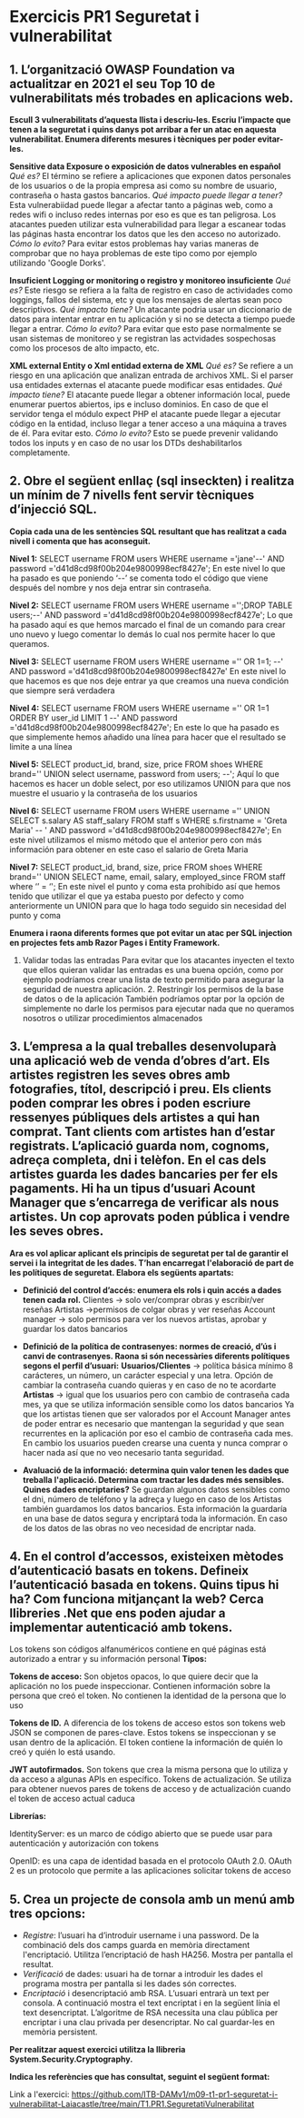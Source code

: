 # Exercicis PR1 Seguretat i vulnerabilitat

## 1. L’organització OWASP Foundation va actualitzar en 2021 el seu Top 10 de vulnerabilitats més trobades en aplicacions web.

__Escull 3 vulnerabilitats d’aquesta llista i descriu-les. Escriu l’impacte que tenen a la seguretat i quins danys pot arribar a fer un atac en aquesta vulnerabilitat. Enumera diferents mesures i tècniques per poder evitar-les.__

**Sensitive data Exposure o exposición de datos vulnerables en español**
*Qué es?*
    El término se refiere a aplicaciones que exponen datos personales de los usuarios o de la propia empresa asi como su nombre de usuario, contraseña o hasta gastos bancarios.
*Qué impacto puede llegar a tener?*
    Esta vulnerabiidad puede llegar a afectar tanto a páginas web, como a redes wifi o incluso redes internas por eso es que es tan peligrosa.
    Los atacantes pueden utilizar esta vulnerabilidad para llegar a escanear todas las páginas hasta encontrar los datos que les den acceso no autorizado. 
*Cómo lo evito?*
    Para evitar estos problemas hay varias maneras de comprobar que no haya problemas de este tipo como por ejemplo utilizando 'Google Dorks'.

**Insuficient Logging or monitoring o registro y monitoreo insuficiente**
*Qué es?*
    Este riesgo se refiera a la falta de registro en caso de actividades como loggings, fallos del sistema, etc y que los mensajes de alertas sean poco descriptivos.
*Qué impacto tiene?*
    Un atacante podria usar un diccionario de datos para intentar entrar en tu aplicación y si no se detecta a tiempo puede llegar a entrar. 
*Cómo lo evito?*
    Para evitar que esto pase normalmente se usan sistemas de monitoreo y se registran las actvidades sospechosas como los procesos de alto impacto, etc.

**XML external Entity o Xml entidad externa de XML**
*Qué es?*
    Se refiere a un riesgo en una aplicación que analizan entrada de archivos XML. Si el parser usa entidades externas el atacante puede modificar esas entidades.
*Qué impacto tiene?*
    El atacante puede llegar a obtener información local, puede enumerar puertos abiertos, ips e incluso dominios. En caso de que el servidor tenga el módulo expect PHP el atacante puede llegar a ejecutar código en la entidad, incluso llegar a tener acceso a una máquina a traves de él. Para evitar esto.
*Cómo lo evito?*
    Esto se puede prevenir validando todos los inputs y en caso de no usar los DTDs deshabilitarlos completamente.

## 2. Obre el següent enllaç (sql inseckten) i realitza un mínim de 7 nivells fent servir tècniques d’injecció SQL. 

__Copia cada una de les sentències SQL resultant que has realitzat a cada nivell i comenta que has aconseguit.__

__Nivel 1:__
SELECT username 
FROM users 
WHERE username ='jane'--' AND password ='d41d8cd98f00b204e9800998ecf8427e';
En este nivel lo que ha pasado es que poniendo ‘--’ se comenta todo el código que viene después del nombre y nos deja entrar sin contraseña.

__Nivel 2:__
SELECT username 
FROM users 
WHERE username ='';DROP TABLE users;--' AND password ='d41d8cd98f00b204e9800998ecf8427e';
Lo que ha pasado aquí es que hemos marcado el final de un comando para crear uno nuevo y luego comentar lo demás lo cual nos permite hacer lo que queramos.

__Nivel 3:__
SELECT username 
FROM users 
WHERE username ='' OR 1=1; --' AND password ='d41d8cd98f00b204e9800998ecf8427e'
En este nivel lo que hacemos es que nos deje entrar ya que creamos una nueva condición que siempre será verdadera

__Nivel 4:__
SELECT username 
FROM users 
WHERE username ='' OR 1=1 ORDER BY user_id LIMIT 1 --' AND password ='d41d8cd98f00b204e9800998ecf8427e';
En este lo que ha pasado es que simplemente hemos añadido una línea para hacer que el resultado se limite a una línea

__Nivel 5:__
SELECT product_id, brand, size, price 
FROM shoes 
WHERE brand='' UNION select username, password from users; --';
Aquí lo que hacemos es hacer un doble select, por eso utilizamos UNION para que nos muestre el usuario y la contraseña de los usuarios

__Nivel 6:__
SELECT username 
FROM users 
WHERE username ='' UNION SELECT s.salary AS staff_salary FROM staff s WHERE s.firstname = 'Greta Maria' -- ' AND password ='d41d8cd98f00b204e9800998ecf8427e';
En este nivel utilizamos el mismo método que el anterior pero con más información para obtener en este caso el salario de Greta Maria

__Nivel 7:__
SELECT product_id, brand, size, price 
FROM shoes 
WHERE brand='' UNION SELECT name, email, salary, employed_since FROM staff where ‘’ = ‘';
En este nivel el punto y coma esta prohibido así que hemos tenido que utilizar el que ya estaba puesto por defecto y como anteriormente un UNION para que lo haga todo seguido sin necesidad del punto y coma

 __Enumera i raona diferents formes que pot evitar un atac per SQL injection en projectes fets amb Razor Pages i Entity Framework.__

1. Validar todas las entradas
Para evitar que los atacantes inyecten el texto que ellos quieran validar las entradas es una buena opción, como por ejemplo podríamos crear una lista de texto permitido para asegurar la seguridad de nuestra aplicación.
		2. Restringir los permisos de la base de datos o de la aplicación
También podríamos optar por la opción de simplemente no darle los permisos para ejecutar nada que no queramos nosotros o utilizar procedimientos almacenados

## 3. L’empresa a la qual treballes desenvoluparà una aplicació web de venda d’obres d’art. Els artistes registren les seves obres amb fotografies, títol, descripció i preu.  Els clients poden comprar les obres i poden escriure ressenyes públiques dels artistes a qui han comprat. Tant clients com artistes han d’estar registrats. L’aplicació guarda nom, cognoms, adreça completa, dni i telèfon. En el cas dels artistes guarda les dades bancaries per fer els pagaments. Hi ha un tipus d’usuari Acount Manager que s’encarrega de verificar als nous artistes. Un cop aprovats poden pública i vendre les seves obres.

__Ara es vol aplicar aplicant els principis  de seguretat per tal de garantir el servei i la integritat de les dades. T’han encarregat l'elaboració de part de les polítiques de seguretat. Elabora els següents apartats:__
- __Definició del control d’accés: enumera els rols  i quin accés a dades tenen cada rol.__
Clientes → solo ver/comprar obras y escribir/ver reseñas
Artistas →permisos de colgar obras y ver reseñas
Account manager → solo permisos para ver los nuevos artistas, aprobar y guardar los datos bancarios

- __Definició de la política de contrasenyes: normes de creació, d’ús i canvi de contrasenyes. Raona si són necessàries diferents polítiques segons el perfil d’usuari:__
**Usuarios/Clientes** →  política básica mínimo 8 carácteres, un número, un carácter especial y una letra. Opción de cambiar la contraseña cuando quieras y en caso de no te acordarte
**Artistas** →  igual que los usuarios pero con cambio de contraseña cada mes, ya que se utiliza información sensible como los datos bancarios
Ya que los artistas tienen que ser valorados por el Account Manager antes de poder entrar es necesario que mantengan la seguridad y que sean recurrentes en la aplicación por eso el cambio de contraseña cada mes. En cambio los usuarios pueden crearse una cuenta y nunca comprar o hacer nada así que no veo necesario tanta seguridad.

- __Avaluació de la informació: determina quin valor tenen les dades que treballa l'aplicació. Determina com tractar les dades més sensibles. Quines dades encriptaries?__
Se guardan algunos datos sensibles como el dni, número de teléfono y la adreça
y luego en caso de los Artistas también guardamos los datos bancarios. Esta información la guardaría en una base de datos segura y encriptará toda la información. En caso de los datos de las obras no veo necesidad de encriptar nada.


## 4. En el control d’accessos, existeixen mètodes d’autenticació basats en tokens. Defineix l’autenticació basada en tokens. Quins tipus hi ha? Com funciona mitjançant la web? Cerca llibreries .Net que ens poden ajudar a implementar autenticació amb tokens.

Los tokens son códigos alfanuméricos contiene en qué páginas está autorizado a entrar y su información personal
__Tipos:__

__Tokens de acceso:__
Son objetos opacos, lo que quiere decir que la aplicación no los puede inspeccionar. Contienen información sobre la persona que creó el token. No contienen la identidad de la persona que lo uso

__Tokens de ID.__
A diferencia de los tokens de acceso estos son tokens web JSON se componen de pares-clave.
Estos tokens se inspeccionan y se usan dentro de la aplicación.
El token contiene la información de quién lo creó y quién lo está usando.

__JWT autofirmados.__
Son tokens que crea la misma persona que lo utiliza y da acceso a algunas APIs en específico.
Tokens de actualización.
Se utiliza para obtener nuevos pares de tokens de acceso y de actualización cuando el token de acceso actual caduca 

__Librerías:__

IdentityServer: es un marco de código abierto que se puede usar para autenticación y autorización con tokens

OpenID:  es una capa de identidad basada en el protocolo OAuth 2.0. OAuth 2 es un protocolo que permite a las aplicaciones solicitar tokens de acceso


## 5. Crea un projecte de consola amb un menú amb tres opcions:
- _Registre_: l’usuari ha d’introduir username i una password. De la combinació dels dos camps guarda en memòria directament l'encriptació. Utilitza l’encriptació de hash HA256. Mostra per pantalla el resultat.
- _Verificació_ de dades: usuari ha de tornar a introduir les dades el programa mostra per pantalla si les dades són correctes.
- _Encriptació_ i desencriptació amb RSA. L’usuari entrarà un text per consola. A continuació mostra el text encriptat i en la següent línia el text desencriptat. L’algoritme de RSA necessita una clau pública per encriptar i una clau privada per desencriptar. No cal guardar-les en memòria persistent.

__Per realitzar aquest exercici utilitza la llibreria System.Security.Cryptography.__

__Indica les referències que has consultat, seguint el següent format:__

Link a l'exercici: 
https://github.com/ITB-DAMv1/m09-t1-pr1-seguretat-i-vulnerabilitat-Laiacastle/tree/main/T1.PR1.SeguretatiVulnerabilitat
